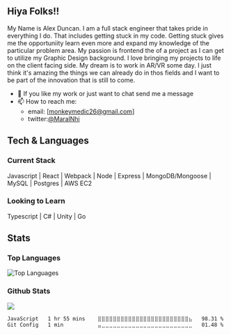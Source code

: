 <h2>Hiya Folks!!</h2>

<p>My Name is Alex Duncan. I am a full stack engineer that takes pride in everything I do.  That includes getting stuck in my code.  Getting stuck gives me the opportuniity learn even more and expand my knowledge of the particular problem area. My passion is frontend the of a project as I can get to utilize my Graphic Design background.  I love bringing my projects to life on the client facing side.  My dream is to work in AR/VR some day.  I just think it's amazing the things we can already do in thos fields and I want to be part of the innovation that is still to come.</p>

- 💬 If you like my work or just want to chat send me a message
- 📫 How to reach me:
    - email: [monkeymedic26@gmail.com]
    - twitter:[@MaralNhi](https://twitter.com/MaralNhi)
<!-- - 📝 [Resume](https://drive.google.com/file/d/186ledj5PMY2damRWGpOrxYQZ2xSKjKD_/view) -->

<h2>Tech & Languages</h2>

<h3> Current Stack </h3>
<p>Javascript | React | Webpack | Node | Express | MongoDB/Mongoose | MySQL | Postgres | AWS EC2</p>

<h3> Looking to Learn </h3>
<p>Typescript | C# | Unity | Go</p>

<h2>Stats</h2>

<h3>Top Languages</h3>
<p><img src="https://github-readme-stats.vercel.app/api/top-langs/?username=monkeymedic26&layout=compact&theme=dracula" alt="Top Languages" /></p>

<h3>Github Stats</h3>
<p><img src="https://github-readme-stats.vercel.app/api?username=monkeymedic26" /></p>


<!--START_SECTION:waka-->
```text
JavaScript   1 hr 55 mins    ⣿⣿⣿⣿⣿⣿⣿⣿⣿⣿⣿⣿⣿⣿⣿⣿⣿⣿⣿⣿⣿⣿⣿⣿⣦   98.31 % 
Git Config   1 min           ⣤⣀⣀⣀⣀⣀⣀⣀⣀⣀⣀⣀⣀⣀⣀⣀⣀⣀⣀⣀⣀⣀⣀⣀⣀   01.48 % 
```
<!--END_SECTION:waka-->
